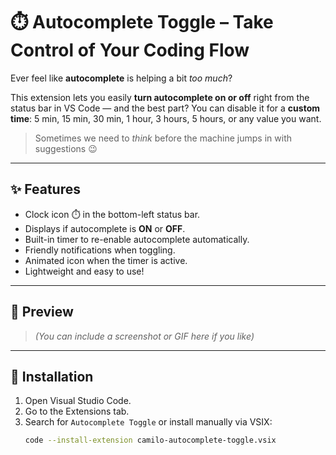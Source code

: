 # ⏱️ Autocomplete Toggle – Take Control of Your Coding Flow

Ever feel like **autocomplete** is helping a bit *too much*?

This extension lets you easily **turn autocomplete on or off** right from the status bar in VS Code — and the best part? You can disable it for a **custom time**: 5 min, 15 min, 30 min, 1 hour, 3 hours, 5 hours, or any value you want.

> Sometimes we need to *think* before the machine jumps in with suggestions 😉

---

## ✨ Features

- Clock icon ⏱️ in the bottom-left status bar.
- Displays if autocomplete is **ON** or **OFF**.
- Built-in timer to re-enable autocomplete automatically.
- Friendly notifications when toggling.
- Animated icon when the timer is active.
- Lightweight and easy to use!

---

## 📸 Preview

> *(You can include a screenshot or GIF here if you like)*

---

## 🚀 Installation

1. Open Visual Studio Code.
2. Go to the Extensions tab.
3. Search for `Autocomplete Toggle` or install manually via VSIX:
   ```bash
   code --install-extension camilo-autocomplete-toggle.vsix
